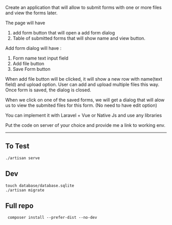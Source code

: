 Create an application that will allow to submit forms with one or more files and view the forms later.

The page will have 
1. add form button that will open a add form dialog
1. Table of submitted forms that will show name and view button.

Add form dialog  will have :
1. Form name text input field
1. Add file button
1. Save Form button

When add file button will be clicked, it will show a new row with name(text field) and upload option.
User can add and upload multiple files this way.
Once form is saved, the dialog is closed.


When we click on one of the saved forms, we will get a dialog that will alow us to view the submited files for this form. (No need to have edit option)

You can implement it with Laravel + Vue or Native Js and use any libraries

Put the code on server of your choice and provide me a link to working env.

-----------------

## To Test

```
./artisan serve
```

## Dev

```
touch database/database.sqlite
./artisan migrate
```

## Full repo
```
 composer install --prefer-dist --no-dev
```
